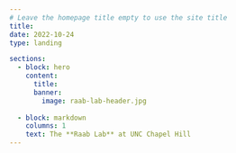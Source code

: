 ```yaml
---
# Leave the homepage title empty to use the site title
title:
date: 2022-10-24
type: landing

sections:
  - block: hero
    content:
      title: 
      banner:
        image: raab-lab-header.jpg
      
  - block: markdown      
    columns: 1
    text: The **Raab Lab** at UNC Chapel Hill 
---
```


 